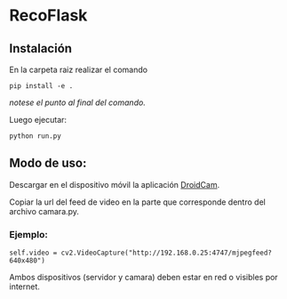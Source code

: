 # RecoFlask

## Instalación
En la carpeta raiz realizar el comando

```
pip install -e . 
```
*notese el punto al final del comando.*

Luego ejecutar:
```
python run.py 
```
## Modo de uso:
Descargar en el dispositivo móvil la aplicación [DroidCam](https://play.google.com/store/apps/details?id=com.dev47apps.droidcam&hl=en).

Copiar la url del feed de video en la parte que corresponde dentro del archivo camara.py.
### Ejemplo:

```
self.video = cv2.VideoCapture("http://192.168.0.25:4747/mjpegfeed?640x480")
```
Ambos dispositivos (servidor y camara) deben estar en red o visibles por internet.
